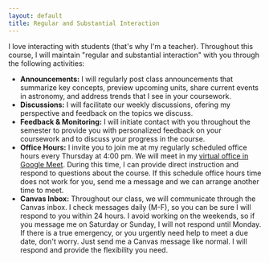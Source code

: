 ```yaml
---
layout: default
title: Regular and Substantial Interaction
---
```

I love interacting with students (that's why I'm a teacher). Throughout this course, I will maintain "regular and substantial interaction" with you through the following activities:  
- **Announcements:** I will regularly post class announcements that summarize key concepts, preview upcoming units, share current events in astronomy, and address trends that I see in your coursework. 
- **Discussions:** I will facilitate our weekly discussions, ofering my perspective and feedback on the topics we discuss.
- **Feedback & Monitoring:** I will initiate contact with you throughout the semester to provide you with personalized feedback on your coursework and to discuss your progress in the course.
- **Office Hours:** I invite you to join me at my regularly scheduled office hours every Thursday at 4:00 pm.  We will meet in my [virtual office in Google Meet](https://meet.google.com/yoc-sytg-mvb). During this time, I can provide direct instruction and respond to questions about the course. If this schedule office hours time does not work for you, send me a message and we can arrange another time to meet.
- **Canvas Inbox:** Throughout our class, we will communicate through the Canvas inbox. I check messages daily (M-F), so you can be sure I will respond to you within 24 hours. I avoid working on the weekends, so if you message me on Saturday or Sunday, I will not respond until Monday. If there is a true emergency, or you urgently need help to meet a due date, don't worry. Just send me a Canvas message like normal. I will respond and provide the flexibility you need.
